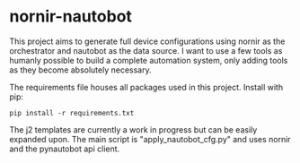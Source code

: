 # nornir-nautobot
This project aims to generate full device configurations using nornir as the orchestrator and nautobot as the data source. I want to use a few tools as humanly possible to build a complete automation system, only adding tools as they become absolutely necessary. 

The requirements file houses all packages used in this project. Install with pip:

``pip install -r requirements.txt``

The j2 templates are currently a work in progress but can be easily expanded upon. The main script is "apply_nautobot_cfg.py" and uses nornir and the pynautobot api client. 
